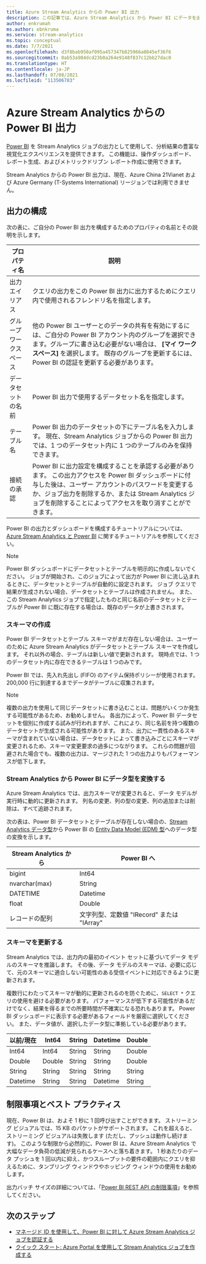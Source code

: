 ```yaml
---
title: Azure Stream Analytics からの Power BI 出力
description: この記事では、Azure Stream Analytics から Power BI にデータを出力する方法について説明します。
author: enkrumah
ms.author: ebnkruma
ms.service: stream-analytics
ms.topic: conceptual
ms.date: 7/7/2021
ms.openlocfilehash: d3f8bab950af095a457347b825966a0845ef36f6
ms.sourcegitcommit: 0ab53a984dcd23b0a264e9148f837c12bb27dac0
ms.translationtype: HT
ms.contentlocale: ja-JP
ms.lasthandoff: 07/08/2021
ms.locfileid: "113506783"
---
```

# <a name="power-bi-output-from-azure-stream-analytics"></a>Azure Stream Analytics からの Power BI 出力

[Power BI](https://powerbi.microsoft.com/) を Stream Analytics ジョブの出力として使用して、分析結果の豊富な視覚化エクスペリエンスを提供できます。 この機能は、操作ダッシュボード、レポート生成、およびメトリックドリブン レポート作成に使用できます。

Stream Analytics からの Power BI 出力は、現在、Azure China 21Vianet および Azure Germany (T-Systems International) リージョンでは利用できません。

## <a name="output-configuration"></a>出力の構成

次の表に、ご自分の Power BI 出力を構成するためのプロパティの名前とその説明を示します。

| プロパティ名 | 説明 |
| --- | --- |
| 出力エイリアス |クエリの出力をこの Power BI 出力に出力するためにクエリ内で使用されるフレンドリ名を指定します。 |
| グループ ワークスペース |他の Power BI ユーザーとのデータの共有を有効にするには、ご自分の Power BI アカウント内のグループを選択できます。グループに書き込む必要がない場合は、 **[マイ ワークスペース]** を選択します。 既存のグループを更新するには、Power BI の認証を更新する必要があります。 |
| データセットの名前 |Power BI 出力で使用するデータセット名を指定します。 |
| テーブル名 |Power BI 出力のデータセットの下にテーブル名を入力します。 現在、Stream Analytics ジョブからの Power BI 出力では、1 つのデータセット内に 1 つのテーブルのみを保持できます。 |
| 接続の承認 | Power BI に出力設定を構成することを承認する必要があります。 この出力アクセスを Power BI ダッシュボードに付与した後は、ユーザー アカウントのパスワードを変更するか、ジョブ出力を削除するか、または Stream Analytics ジョブを削除することによってアクセスを取り消すことができます。 | 

Power BI の出力とダッシュボードを構成するチュートリアルについては、[Azure Stream Analytics と Power BI](stream-analytics-power-bi-dashboard.md) に関するチュートリアルを参照してください。

> [!NOTE]
> Power BI ダッシュボードにデータセットとテーブルを明示的に作成しないでください。 ジョブが開始され、このジョブによって出力が Power BI に流し込まれるときに、データセットとテーブルが自動的に設定されます。 ジョブ クエリで結果が生成されない場合、データセットとテーブルは作成されません。 また、この Stream Analytics ジョブで指定したものと同じ名前のデータセットとテーブルが Power BI に既に存在する場合は、既存のデータが上書きされます。
>

### <a name="create-a-schema"></a>スキーマの作成

Power BI データセットとテーブル スキーマがまだ存在しない場合は、ユーザーのために Azure Stream Analytics がデータセットとテーブル スキーマを作成します。 それ以外の場合、テーブルは新しい値で更新されます。 現時点では、1 つのデータセット内に存在できるテーブルは 1 つのみです。 

Power BI では、先入れ先出し (FIFO) のアイテム保持ポリシーが使用されます。 200,000 行に到達するまでデータがテーブルに収集されます。

> [!NOTE]
> 複数の出力を使用して同じデータセットに書き込むことは、問題がいくつか発生する可能性があるため、お勧めしません。 各出力によって、Power BI データセットを個別に作成する試みが行われますが、これにより、同じ名前を持つ複数のデータセットが生成される可能性があります。 また、出力に一貫性のあるスキーマが含まれていない場合は、データセットによって書き込みごとにスキーマが変更されるため、スキーマ変更要求の過多につながります。 これらの問題が回避された場合でも、複数の出力は、マージされた 1 つの出力よりもパフォーマンスが低下します。

### <a name="convert-a-data-type-from-stream-analytics-to-power-bi"></a>Stream Analytics から Power BI にデータ型を変換する

Azure Stream Analytics では、出力スキーマが変更されると、データ モデルが実行時に動的に更新されます。 列名の変更、列の型の変更、列の追加または削除は、すべて追跡されます。

次の表は、Power BI データセットとテーブルが存在しない場合の、[Stream Analytics データ型](/stream-analytics-query/data-types-azure-stream-analytics)から Power BI の [Entity Data Model (EDM) 型](/dotnet/framework/data/adonet/entity-data-model)へのデータ型の変換を示します。

Stream Analytics から | Power BI へ
-----|-----
bigint | Int64
nvarchar(max) | String
DATETIME | Datetime
float | Double
レコードの配列 | 文字列型、定数値 "IRecord" または "IArray"

### <a name="update-the-schema"></a>スキーマを更新する

Stream Analytics では、出力内の最初のイベント セットに基づいてデータ モデルのスキーマを推論します。 その後、データ モデルのスキーマは、必要に応じて、元のスキーマに適合しない可能性のある受信イベントに対応できるように更新されます。

複数行にわたってスキーマが動的に更新されるのを防ぐために、`SELECT *` クエリの使用を避ける必要があります。 パフォーマンスが低下する可能性があるだけでなく、結果を得るまでの所要時間が不確実になる恐れもあります。 Power BI ダッシュボードに表示する必要があるフィールドを厳密に選択してください。 また、データ値が、選択したデータ型に準拠している必要があります。

以前/現在 | Int64 | String | Datetime | Double
-----------------|-------|--------|----------|-------
Int64 | Int64 | String | String | Double
Double | Double | String | String | Double
String | String | String | String | String 
Datetime | String | String |  Datetime | String

## <a name="limitations-and-best-practices"></a>制限事項とベスト プラクティス
現在、Power BI は、およそ 1 秒に 1 回呼び出すことができます。 ストリーミング ビジュアルでは、15 KB のパケットがサポートされます。 これを超えると、ストリーミング ビジュアルは失敗します (ただし、プッシュは動作し続けます)。 このような制限から必然的に、Power BI は、Azure Stream Analytics で大幅なデータ負荷の低減が見られるケースへと落ち着きます。 1 秒あたりのデータ プッシュを 1 回以内に抑え、かつスループットの要件の範囲内にクエリを抑えるために、タンブリング ウィンドウやホッピング ウィンドウの使用をお勧めします。

出力バッチ サイズの詳細については、「[Power BI REST API の制限事項](/power-bi/developer/automation/api-rest-api-limitations)」を参照してください。

## <a name="next-steps"></a>次のステップ

* [マネージド ID を使用して、Power BI に対して Azure Stream Analytics ジョブを認証する](powerbi-output-managed-identity.md)
* [クイック スタート: Azure Portal を使用して Stream Analytics ジョブを作成する](stream-analytics-quick-create-portal.md)
